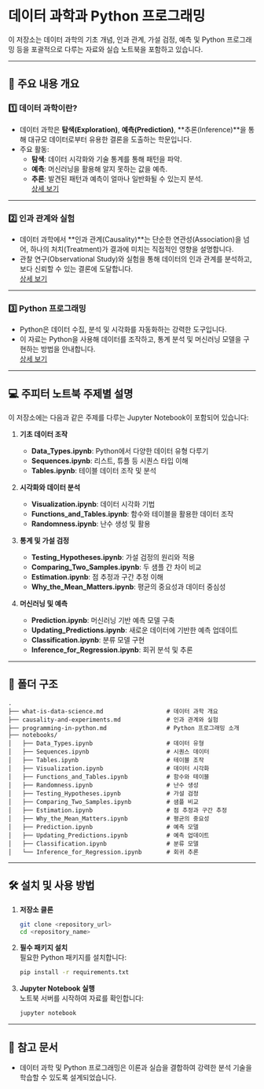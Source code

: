 # **데이터 과학과 Python 프로그래밍**

이 저장소는 데이터 과학의 기초 개념, 인과 관계, 가설 검정, 예측 및 Python 프로그래밍 등을 포괄적으로 다루는 자료와 실습 노트북을 포함하고 있습니다.

---

## 📘 **주요 내용 개요**

### 1️⃣ **데이터 과학이란?**
- 데이터 과학은 **탐색(Exploration)**, **예측(Prediction)**, **추론(Inference)**을 통해 대규모 데이터로부터 유용한 결론을 도출하는 학문입니다.
- 주요 활동:
  - **탐색**: 데이터 시각화와 기술 통계를 통해 패턴을 파악.  
  - **예측**: 머신러닝을 활용해 알지 못하는 값을 예측.  
  - **추론**: 발견된 패턴과 예측이 얼마나 일반화될 수 있는지 분석.  
[상세 보기](what-is-data-science.md)

---

### 2️⃣ **인과 관계와 실험**
- 데이터 과학에서 **인과 관계(Causality)**는 단순한 연관성(Association)을 넘어, 하나의 처치(Treatment)가 결과에 미치는 직접적인 영향을 설명합니다.
- 관찰 연구(Observational Study)와 실험을 통해 데이터의 인과 관계를 분석하고, 보다 신뢰할 수 있는 결론에 도달합니다.  
[상세 보기](causality-and-experiments.md)

---

### 3️⃣ **Python 프로그래밍**
- Python은 데이터 수집, 분석 및 시각화를 자동화하는 강력한 도구입니다.
- 이 자료는 Python을 사용해 데이터를 조작하고, 통계 분석 및 머신러닝 모델을 구현하는 방법을 안내합니다.  
[상세 보기](programming-in-python.md)

---

## 💻 **주피터 노트북 주제별 설명**

이 저장소에는 다음과 같은 주제를 다루는 Jupyter Notebook이 포함되어 있습니다:

1. **기초 데이터 조작**  
   - **Data_Types.ipynb**: Python에서 다양한 데이터 유형 다루기  
   - **Sequences.ipynb**: 리스트, 튜플 등 시퀀스 타입 이해  
   - **Tables.ipynb**: 테이블 데이터 조작 및 분석  

2. **시각화와 데이터 분석**  
   - **Visualization.ipynb**: 데이터 시각화 기법  
   - **Functions_and_Tables.ipynb**: 함수와 테이블을 활용한 데이터 조작  
   - **Randomness.ipynb**: 난수 생성 및 활용  

3. **통계 및 가설 검정**  
   - **Testing_Hypotheses.ipynb**: 가설 검정의 원리와 적용  
   - **Comparing_Two_Samples.ipynb**: 두 샘플 간 차이 비교  
   - **Estimation.ipynb**: 점 추정과 구간 추정 이해  
   - **Why_the_Mean_Matters.ipynb**: 평균의 중요성과 데이터 중심성  

4. **머신러닝 및 예측**  
   - **Prediction.ipynb**: 머신러닝 기반 예측 모델 구축  
   - **Updating_Predictions.ipynb**: 새로운 데이터에 기반한 예측 업데이트  
   - **Classification.ipynb**: 분류 모델 구현  
   - **Inference_for_Regression.ipynb**: 회귀 분석 및 추론  

---

## 📂 **폴더 구조**

```plaintext
.
├── what-is-data-science.md                  # 데이터 과학 개요
├── causality-and-experiments.md             # 인과 관계와 실험
├── programming-in-python.md                 # Python 프로그래밍 소개
├── notebooks/
│   ├── Data_Types.ipynb                     # 데이터 유형
│   ├── Sequences.ipynb                      # 시퀀스 데이터
│   ├── Tables.ipynb                         # 테이블 조작
│   ├── Visualization.ipynb                  # 데이터 시각화
│   ├── Functions_and_Tables.ipynb           # 함수와 테이블
│   ├── Randomness.ipynb                     # 난수 생성
│   ├── Testing_Hypotheses.ipynb             # 가설 검정
│   ├── Comparing_Two_Samples.ipynb          # 샘플 비교
│   ├── Estimation.ipynb                     # 점 추정과 구간 추정
│   ├── Why_the_Mean_Matters.ipynb           # 평균의 중요성
│   ├── Prediction.ipynb                     # 예측 모델
│   ├── Updating_Predictions.ipynb           # 예측 업데이트
│   ├── Classification.ipynb                 # 분류 모델
│   └── Inference_for_Regression.ipynb       # 회귀 추론
```

---

## 🛠️ **설치 및 사용 방법**

1. **저장소 클론**  
   ```bash
   git clone <repository_url>
   cd <repository_name>
   ```

2. **필수 패키지 설치**  
   필요한 Python 패키지를 설치합니다:
   ```bash
   pip install -r requirements.txt
   ```

3. **Jupyter Notebook 실행**  
   노트북 서버를 시작하여 자료를 확인합니다:
   ```bash
   jupyter notebook
   ```

---

## 📄 **참고 문서**

- 데이터 과학 및 Python 프로그래밍은 이론과 실습을 결합하여 강력한 분석 기술을 학습할 수 있도록 설계되었습니다.
